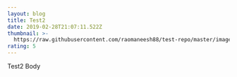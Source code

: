 ```yaml
---
layout: blog
title: Test2
date: 2019-02-28T21:07:11.522Z
thumbnail: >-
  https://raw.githubusercontent.com/raomaneesh88/test-repo/master/images/uploads/login-bck.jpg
rating: 5
---
```

Test2 Body
